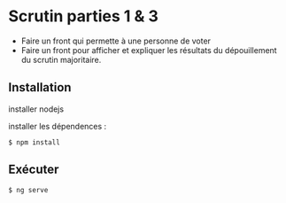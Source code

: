 # Scrutin parties 1 & 3


* Faire un front qui permette à une personne de voter
* Faire un front pour afficher et expliquer les résultats du dépouillement du scrutin majoritaire.

## Installation

installer nodejs

installer les dépendences  : 

```shellsession
$ npm install
```

## Exécuter 

```shellsession
$ ng serve
```


